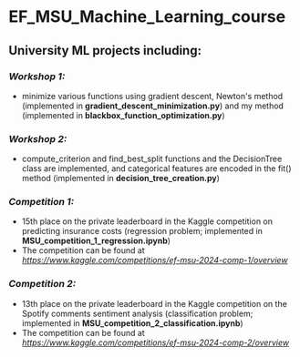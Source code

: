 # EF_MSU_Machine_Learning_course
## University ML projects including:

### _Workshop 1:_
- minimize various functions using gradient descent, Newton's method (implemented in __gradient_descent_minimization.py__) and my method (implemented in __blackbox_function_optimization.py__)

### _Workshop 2:_
- compute_criterion and find_best_split functions and the DecisionTree class are implemented, and categorical features are encoded in the fit() method (implemented in __decision_tree_creation.py__)

### _Competition 1:_
- 15th place on the private leaderboard in the Kaggle competition on predicting insurance costs (regression problem; implemented in __MSU_competition_1_regression.ipynb__)
- The competition can be found at _https://www.kaggle.com/competitions/ef-msu-2024-comp-1/overview_

### _Competition 2:_
- 13th place on the private leaderboard in the Kaggle competition on the Spotify comments sentiment analysis (classification problem; implemented in __MSU_competition_2_classification.ipynb__)
- The competition can be found at _https://www.kaggle.com/competitions/ef-msu-2024-comp-2/overview_